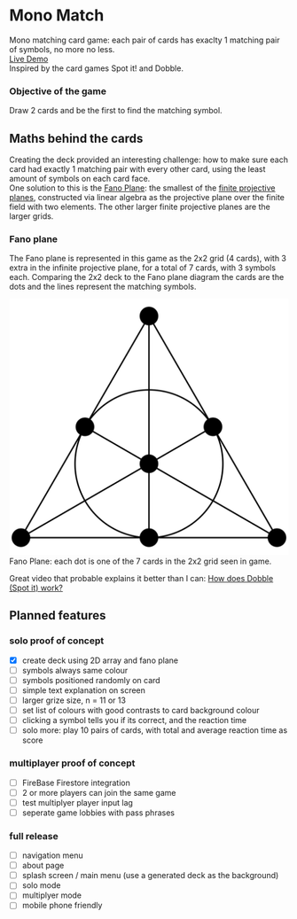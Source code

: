 # Mono Match
Mono matching card game: each pair of cards has exaclty 1 matching pair of symbols, no more no less.  
[Live Demo](https://alien2080.github.io/mono-match/)  
Inspired by the card games Spot it! and Dobble.  

### Objective of the game
Draw 2 cards and be the first to find the matching symbol.  

## Maths behind the cards
Creating the deck provided an interesting challenge: how to make sure each card had exactly 1 matching pair with every other card, using the least amount of symbols on each card face.  
One solution to this is the [Fano Plane](https://en.wikipedia.org/wiki/Fano_plane): the smallest of the [finite projective planes](https://en.wikipedia.org/wiki/Projective_plane#Finite_projective_planes), constructed via linear algebra as the projective plane over the finite field with two elements. The other larger finite projective planes are the larger grids.   

### Fano plane
The Fano plane is represented in this game as the 2x2 grid (4 cards), with 3 extra in the infinite projective plane, for a total of 7 cards, with 3 symbols each. Comparing the 2x2 deck to the Fano plane diagram the cards are the dots and the lines represent the matching symbols.  


![Fano plane](src/assets/images/Fano_plane.svg)   
Fano Plane: each dot is one of the 7 cards in the 2x2 grid seen in game.   

Great video that probable explains it better than I can: [How does Dobble (Spot it) work?](https://www.youtube.com/watch?v=VTDKqW_GLkw)


## Planned features
### solo proof of concept  
- [x] create deck using 2D array and fano plane  
- [ ] symbols always same colour
- [ ] symbols positioned randomly on card
- [ ] simple text explanation on screen
- [ ] larger grize size, n = 11 or 13 
- [ ] set list of colours with good contrasts to card background colour
- [ ] clicking a symbol tells you if its correct, and the reaction time
- [ ] solo more: play 10 pairs of cards, with total and average reaction time as score

### multiplayer proof of concept
- [ ] FireBase Firestore integration  
- [ ] 2 or more players can join the same game
- [ ] test multiplyer player input lag
- [ ] seperate game lobbies with pass phrases

### full release
- [ ] navigation menu
- [ ] about page
- [ ] splash screen / main menu (use a generated deck as the background)
- [ ] solo mode
- [ ] multiplyer mode
- [ ] mobile phone friendly
